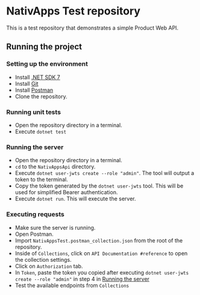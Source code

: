 # NativApps Test repository

This is a test repository that demonstrates a simple Product Web API.

## Running the project

### Setting up the environment
- Install [.NET SDK 7](https://dotnet.microsoft.com/en-us/download)
- Install [Git](https://git-scm.com/downloads)
- Install [Postman](https://www.postman.com/downloads/)
- Clone the repository.

### Running unit tests
- Open the repository directory in a terminal.
- Execute `dotnet test`

### Running the server
- Open the repository directory in a terminal.
- `cd` to the `NativAppsApi` directory.
- Execute `dotnet user-jwts create --role "admin"`. The tool will output a token to the terminal.
- Copy the token generated by the `dotnet user-jwts` tool. This will be used for simplified Bearer authentication.
- Execute `dotnet run`. This will execute the server.

### Executing requests
- Make sure the server is running.
- Open Postman.
- Import `NativAppsTest.postman_collection.json` from the root of the repository.
- Inside of `Collections`, click on `API Documentation #reference` to open the collection settings.
- Click on `Authorization` tab.
- In `Token`, paste the token you copied after executing `dotnet user-jwts create --role "admin"` in step 4 in [Running the server](#running-the-server)
- Test the available endpoints from `Collections`